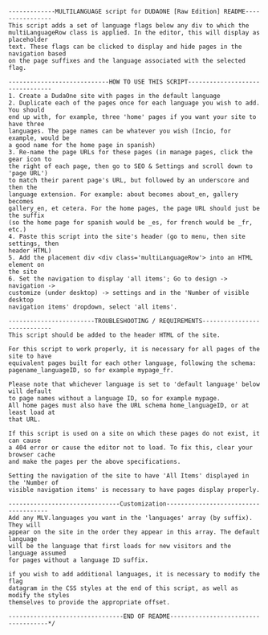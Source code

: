    -------------MULTILANGUAGE script for DUDAONE [Raw Edition] README----------------
    This script adds a set of language flags below any div to which the 
    multiLanguageRow class is applied. In the editor, this will display as placeholder
    text. These flags can be clicked to display and hide pages in the navigation based
    on the page suffixes and the language associated with the selected flag.

    ----------------------------HOW TO USE THIS SCRIPT--------------------------------
    1. Create a DudaOne site with pages in the default language
    2. Duplicate each of the pages once for each language you wish to add. You should
    end up with, for example, three 'home' pages if you want your site to have three
    languages. The page names can be whatever you wish (Incio, for example, would be
    a good name for the home page in spanish)
    3. Re-name the page URLs for these pages (in manage pages, click the gear icon to
    the right of each page, then go to SEO & Settings and scroll down to 'page URL') 
    to match their parent page's URL, but followed by an underscore and then the
    language extension. For example: about becomes about_en, gallery becomes 
    gallery_en, et cetera. For the home pages, the page URL should just be the suffix
    (so the home page for spanish would be _es, for french would be _fr, etc.)
    4. Paste this script into the site's header (go to menu, then site settings, then
    header HTML)
    5. Add the placement div <div class='multiLanguageRow'> into an HTML element on 
    the site
    6. Set the navigation to display 'all items'; Go to design -> navigation -> 
    customize (under desktop) -> settings and in the 'Number of visible desktop 
    navigation items' dropdown, select 'all items'.
    
    ------------------------TROUBLESHOOTING / REQUIREMENTS----------------------------
    This script should be added to the header HTML of the site.
    
    For this script to work properly, it is necessary for all pages of the site to have
    equivalent pages built for each other language, following the schema: 
    pagename_languageID, so for example mypage_fr.
    
    Please note that whichever language is set to 'default language' below will default
    to page names without a language ID, so for example mypage.
    All home pages must also have the URL schema home_languageID, or at least load at 
    that URL.

    If this script is used on a site on which these pages do not exist, it can cause
    a 404 error or cause the editor not to load. To fix this, clear your browser cache
    and make the pages per the above specifications.

    Setting the navigation of the site to have 'All Items' displayed in the 'Number of 
    visible navigation items' is necessary to have pages display properly.

    -------------------------------Customization-------------------------------------
    Add any MLV.languages you want in the 'languages' array (by suffix). They will 
    appear on the site in the order they appear in this array. The default language 
    will be the language that first loads for new visitors and the language assumed 
    for pages without a language ID suffix.
    
    if you wish to add additional languages, it is necessary to modify the flag 
    datagram in the CSS styles at the end of this script, as well as modify the styles
    themselves to provide the appropriate offset. 

    --------------------------------END OF README------------------------------------*/
